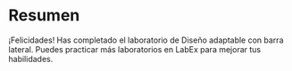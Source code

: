 # Resumen

¡Felicidades! Has completado el laboratorio de Diseño adaptable con barra lateral. Puedes practicar más laboratorios en LabEx para mejorar tus habilidades.
